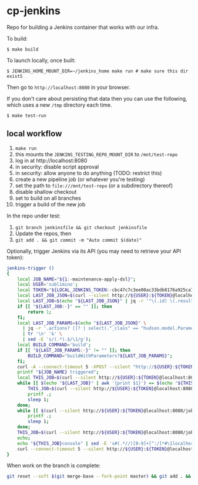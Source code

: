 # cp-jenkins

Repo for building a Jenkins container that works with our infra.

To build:

```
$ make build
```

To launch locally, once built:

```
$ JENKINS_HOME_MOUNT_DIR=~/jenkins_home make run # make sure this dir existS
```

Then go to `http://localhost:8080` in your browser.

If you don't care about persisting that data then you can use the following,
which uses a new `/tmp` directory each time.

```
$ make test-run
```

## local workflow

1. `make run`
  1. this mounts the `JENKINS_TESTING_REPO_MOUNT_DIR` to `/mnt/test-repo`
1. log in at http://localhost:8080
1. in security: disable script approval
1. in security: allow anyone to do anything (TODO: restrict this)
1. create a new pipeline job (or whatever you're testing)
  1. set the path to `file:///mnt/test-repo` (or a subdirectory thereof)
  1. disable shallow checkout
  1. set to build on all branches
1. trigger a build of the new job

In the repo under test:

1. `git branch jenkinsfile && git checkout jenkinsfile`
1. Update the repos, then
  1. `git add . && git commit -m "Auto commit $(date)"`

Optionally, trigger Jenkins via its API (you may need to retrieve your API token):

```bash
jenkins-trigger ()
{
    local JOB_NAME="${1:-maintenance-apply-dsl}";
    local USER='sublimino';
    local TOKEN="${LOCAL_JENKINS_TOKEN:-cbc47c7c3ee08ac33bdb8176a925ca7b}";
    local LAST_JOB_JSON=$(curl --silent http://${USER}:${TOKEN}@localhost:8080/job/${JOB_NAME}/lastBuild/api/json);
    local LAST_JOB=$(echo "${LAST_JOB_JSON}" | jq -r '"\(.id) \(.result) \(.url)"');
    if [[ "${LAST_JOB:-}" == "" ]]; then
        return 1;
    fi;
    local LAST_JOB_PARAMS=$(echo "${LAST_JOB_JSON}" \
      | jq -r '.actions? []? | select(."_class" == "hudson.model.ParametersAction") | .parameters? | .[] | "\(.name)=\(.value)"' \
      | tr '\n' '&' \
      | sed -E 's/(.*).$/\1/g');
    local BUILD_COMMAND='build';
    if [[ "${LAST_JOB_PARAMS:-}" != "" ]]; then
        BUILD_COMMAND="buildWithParameters?${LAST_JOB_PARAMS}";
    fi;
    curl -A --connect-timeout 5 -XPOST --silent "http://${USER}:${TOKEN}@localhost:8080/job/${JOB_NAME}/${BUILD_COMMAND}";
    printf "${JOB_NAME} triggered";
    local THIS_JOB=$(curl --silent http://${USER}:${TOKEN}@localhost:8080/job/${JOB_NAME}/lastBuild/api/json | jq -r '"\(.id) \(.result) \(.url)"');
    while [[ $(echo "${LAST_JOB}" | awk '{print $1}') == $(echo "${THIS_JOB}" | awk '{print $1}') ]]; do
        THIS_JOB=$(curl --silent http://${USER}:${TOKEN}@localhost:8080/job/${JOB_NAME}/lastBuild/api/json | jq -r '"\(.id) \(.result) \(.url)"');
        printf .;
        sleep 1;
    done;
    while [[ $(curl --silent http://${USER}:${TOKEN}@localhost:8080/job/${JOB_NAME}/lastBuild/api/json | jq -r '"\(.result)"') = 'null' ]]; do
        printf .;
        sleep 1;
    done;
    THIS_JOB=$(curl --silent http://${USER}:${TOKEN}@localhost:8080/job/${JOB_NAME}/lastBuild/api/json | jq -r '"\(.id) \(.result) \(.url)"');
    echo;
    echo "${THIS_JOB}console" | sed -E 's#(.*//)[0-9]+[^:/]*#\1localhost#' | highlight --stdlib;
    curl --connect-timeout 5 --silent http://${USER}:${TOKEN}@localhost:8080/job/${JOB_NAME}/lastBuild/consoleText | highlight
}

```

When work on the branch is complete:

```bash
git reset --soft $(git merge-base --fork-point master) && git add . && git commit
```

